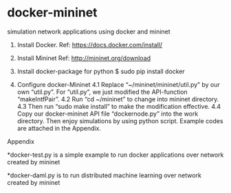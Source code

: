# docker-mininet
simulation network applications using docker and mininet


1. Install Docker.
Ref: https://docs.docker.com/install/

2. Install Mininet
Ref: http://mininet.org/download

3. Install docker-package for python
  $ sudo pip install docker
  
4. Configure docker-Mininet
  4.1 Replace “~/mininet/mininet/util.py” by our own “util.py”.
      For “util.py”, we just modified the API-function “makeIntfPair”.
  4.2 Run “cd ~/mininet” to change into mininet directory.
  4.3 Then run “sudo make install” to make the modification effective.
  4.4 Copy our docker-mininet API file “dockernode.py” into the work directory. 
      Then enjoy simulations by using python script. Example codes are attached in the Appendix.

Appendix

*docker-test.py is a simple example to run docker applications over network created by mininet

*docker-daml.py is to run distributed machine learning over network created by mininet

